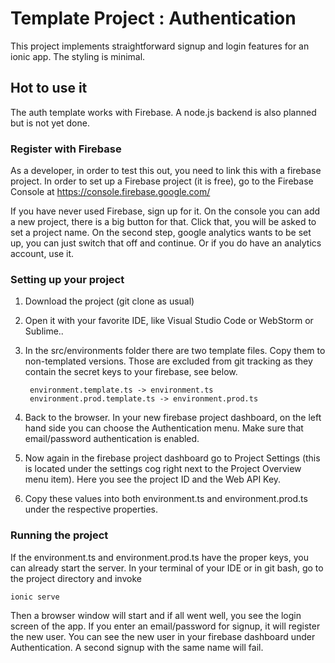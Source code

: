 # Template Project : Authentication

This project implements straightforward signup and login features for an ionic app.
The styling is minimal.

## Hot to use it

The auth template works with Firebase. A node.js backend is also planned but is not yet done.

### Register with Firebase
As a developer, in order to test this out, you need to link this with a firebase project.
In order to set up a Firebase project (it is free), go to the
Firebase Console at https://console.firebase.google.com/

If you have never used Firebase, sign up for it.
On the console you can add a new project, there is a big button for that. Click that, you will be asked 
to set a project name. On the second step, google analytics wants to be set up,
you can just switch that off and continue. Or if you do have an analytics account, use it.

### Setting up your project
1. Download the project (git clone as usual)
2. Open it with your favorite IDE, like Visual Studio Code or WebStorm or Sublime..
3. In the src/environments folder there are two template files. Copy them to non-templated versions.
Those are excluded from git tracking as they contain the secret keys to your firebase, see below.

        environment.template.ts -> environment.ts
        environment.prod.template.ts -> environment.prod.ts 

4. Back to the browser. In your new firebase project dashboard, on the left hand side you can choose
the Authentication menu. Make sure that email/password authentication is enabled.
5. Now again in the firebase project dashboard go to Project Settings (this is located under the settings cog
 right next to the Project Overview menu item).
 Here you see the project ID and the Web API Key.
6. Copy these values into both environment.ts and environment.prod.ts under the respective properties.

### Running the project
If the environment.ts and environment.prod.ts have the proper keys, you can already start
the server. In your terminal of your IDE or in git bash, go to the project directory
and invoke

    ionic serve
    
Then a browser window will start and if all went well, you see the login screen of the app.
If you enter an email/password for signup, it will register the new user. You can see the new user in your firebase
dashboard under Authentication. A second signup with the same name will fail.
